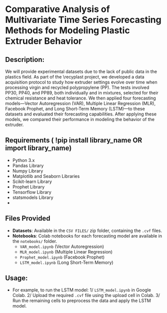 # Comparative Analysis of Multivariate Time Series Forecasting Methods for Modeling Plastic Extruder Behavior

## Description:
We will provide experimental datasets due to the lack of public data in the plastics field. 
As part of the \recyplast project, we developed a data acquisition protocol to study how extruder settings evolve over time when processing virgin and recycled polypropylene (PP). 
The tests involved PP30, PP40, and PP89, both individually and in mixtures, selected for their chemical resistance and heat tolerance. 
We then applied four forecasting models—Vector Autoregression (VAR), Multiple Linear Regression (MLR), Facebook Prophet, and Long Short-Term Memory (LSTM)—to these datasets and evaluated their forecasting capabilities. After applying these models, we compared their performance in modeling the behavior of the extruder.

## Requirements ( !pip install library_name OR import library_name)
- Python 3.x
- Pandas Library
- Numpy Library
- Matplotlib and Seaborn Libraries
- Scikit-learn Library
- Prophet Library
- Tensorflow Library
- statsmodels Library
- 
## Files Provided
- **Datasets**: Available in the `CSV FILES/` zip folder, containing the `.cvf` files.
- **Notebooks**: Colab notebooks for each forecasting model are available in the `notebooks/` folder.
  - `VAR_model.ipynb` (Vector Autoregression)
  - `MLR_model.ipynb` (Multiple Linear Regression)
  - `Prophet_model.ipynb` (Facebook Prophet)
  - `LSTM_model.ipynb` (Long Short-Term Memory)
## Usage:
- For example, to run the LSTM model:
  1/ `LSTM_model.ipynb` in Google Colab.
  2/ Upload the required `.cvf` file using the upload cell in Colab.
  3/ Run the remaining cells to preprocess the data and apply the LSTM model.
